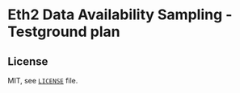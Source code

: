 # Eth2 Data Availability Sampling - Testground plan



## License

MIT, see [`LICENSE`](./LICENSE) file.
